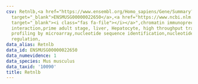 ```yaml
---
csv: Retnlb,<a href="https://www.ensembl.org/Homo_sapiens/Gene/Summary?db=core;g=ENSMUSG00000022650"
  target="_blank">ENSMUSG00000022650</a>,<a href="https://www.ncbi.nlm.nih.gov/pubmed/23834426"
  target="_blank"><i class="fas fa-file"></i></a>",chromatin immunoprecipitation assay,direct
  interaction,prime adult stage, liver, Hepatocyte, high throughput transcription
  profiling by microarray,nucleotide sequence identification,nucleotide sequence identification,transcriptional
  regulation,
data_alias: Retnlb
data_id: ENSMUSG00000022650
data_numevidence: 1
data_species: Mus musculus
data_taxid: '10090'
title: Retnlb
---
```

